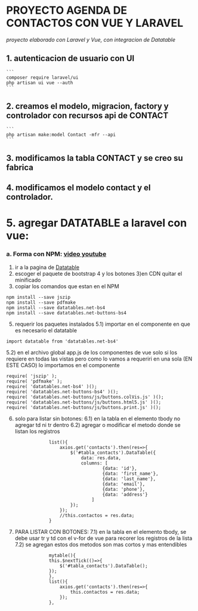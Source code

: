 # PROYECTO AGENDA DE CONTACTOS CON VUE Y LARAVEL
_proyecto elaborado con Laravel y Vue, con integracion de Datatable_

## 1. autenticacion de usuario con UI
    ```
    composer require laravel/ui
    php artisan ui vue --auth 
    ```

## 2. creamos el modelo, migracion, factory y controlador con recursos api de CONTACT 
    ```
    php artisan make:model Contact -mfr --api
    ```

## 3. modificamos la tabla CONTACT y se creo su fabrica

## 4. modificamos el modelo contact y el controlador.

# 5. agregar DATATABLE a laravel con vue:

### a. Forma con NPM: [video youtube](https://www.youtube.com/watch?v=P1Ci-dY9Hes&t=60s)
1) ir a la pagina de [Datatable](https://datatables.net/download/)
2) escoger el paquete de bootstrap 4 y los botones
3)en CDN quitar el minificado
4) copiar los comandos que estan en el NPM
```
npm install --save jszip
npm install --save pdfmake
npm install --save datatables.net-bs4
npm install --save datatables.net-buttons-bs4
```
5) requerir los paquetes instalados
5.1) importar en el componente en que es necesario el datatable
```
import datatable from 'datatables.net-bs4'
```
5.2) en el archivo global app.js de los componentes de vue solo si los requiere en todas las vistas pero como lo vamos a requeriri en una sola (EN ESTE CASO) lo importamos en el componente
```
require( 'jszip' );
require( 'pdfmake' );
require( 'datatables.net-bs4' )(); 
require( 'datatables.net-buttons-bs4' )();
require( 'datatables.net-buttons/js/buttons.colVis.js' )();
require( 'datatables.net-buttons/js/buttons.html5.js' )();
require( 'datatables.net-buttons/js/buttons.print.js' )();
```
6) solo para listar sin botones:
6.1) en la tabla en el elemento tbody no agregar td ni tr dentro
6.2) agregar o modificar el metodo donde se listan los registros
```
                list(){
                    axios.get('contacts').then(res=>{
                        $('#tabla_contacts').DataTable({
                            data: res.data,
                            columns: [
                                    {data: 'id'},
                                    {data: 'first_name'},
                                    {data: 'last_name'},
                                    {data: 'email'},
                                    {data: 'phone'},
                                    {data: 'address'}
                                ]
                        });
                    });
                    //this.contactos = res.data;
                }
```

7) PARA LISTAR CON BOTONES:
7.1) en la tabla en el elemento tbody, se debe usar tr y td con el v-for de vue para recorer los registros de la lista
7.2) se agregan estos dos metodos son mas cortos y mas entendibles
```
                mytable(){
                this.$nextTick(()=>{
                    $('#tabla_contacts').DataTable();
                });
                },
                list(){
                    axios.get('contacts').then(res=>{
                        this.contactos = res.data;
                    });
                },
```


            



